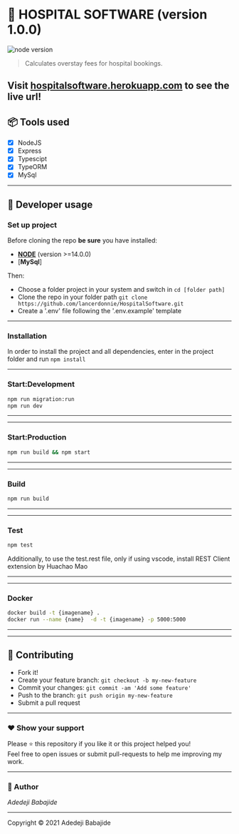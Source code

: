 # **:triangular_flag_on_post: HOSPITAL SOFTWARE** (version 1.0.0)

![node version](https://img.shields.io/badge/node->=14.0.0-brightgreen.svg)

> Calculates overstay fees for hospital bookings.

## Visit [hospitalsoftware.herokuapp.com](https://hospitalsoftware.herokuapp.com) to see the live url!

## **:package: Tools used**

- [x] NodeJS
- [x] Express
- [x] Typescipt
- [x] TypeORM
- [x] MySql

---

## **:wrench: Developer usage**

### **Set up project**

Before cloning the repo **be sure** you have installed:

- [**NODE**](https://www.google.com/search?q=how+to+install+node) (version >=14.0.0)
- [**MySql**]

Then:

- Choose a folder project in your system and switch in `cd [folder path]`
- Clone the repo in your folder path `git clone https://github.com/lancerdonnie/HospitalSoftware.git`
- Create a '.env' file following the '.env.example' template

---

### **Installation**

In order to install the project and all dependencies, enter in the project folder and run `npm install`

---

### Start:Development

```bash
npm run migration:run
npm run dev
```

---

---

### Start:Production

```bash
npm run build && npm start
```

---

---

### Build

```bash
npm run build
```

---

---

### Test

```bash
npm test
```

Additionally, to use the test.rest file, only if using vscode, install REST Client extension by Huachao Mao

---

---

### Docker

```bash
docker build -t {imagename} .
docker run --name {name}  -d -t {imagename} -p 5000:5000
```

---

---

## **:handshake: Contributing**

- Fork it!
- Create your feature branch: `git checkout -b my-new-feature`
- Commit your changes: `git commit -am 'Add some feature'`
- Push to the branch: `git push origin my-new-feature`
- Submit a pull request

---

### **:heart: Show your support**

Please :star: this repository if you like it or this project helped you!\
Feel free to open issues or submit pull-requests to help me improving my work.

---

### **:robot: Author**

_*Adedeji Babajide*_

---

Copyright © 2021 Adedeji Babajide

